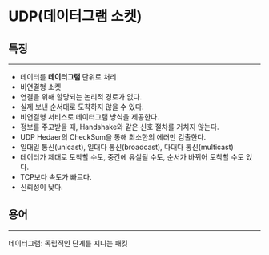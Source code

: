 # UDP(데이터그램 소켓)
## 특징
---
- 데이터를 __데이터그램__ 단위로 처리
- 비연결형 소켓
- 연결을 위해 할당되는 논리적 경로가 없다.
- 실제 보낸 순서대로 도착하지 않을 수 있다. 
- 비연결형 서비스로 데이터그램 방식을 제공한다.
- 정보를 주고받을 때, Handshake와 같은 신호 절차를 거치지 않는다.
- UDP Hedaer의 CheckSum을 통해 최소한의 에러만 검출한다.
- 일대일 통신(unicast), 일대다 통신(broadcast), 다대다 통신(multicast)
- 데이터가 제대로 도착할 수도, 중간에 유실될 수도, 순서가 바뀌어 도착할 수도 있다.
- TCP보다 속도가 빠르다.
- 신뢰성이 낮다.

## 용어
---
데이터그램: 독립적인 단계를 지니는 패킷
